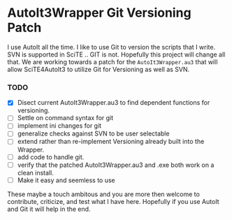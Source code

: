 AutoIt3Wrapper Git Versioning Patch
===================================

I use AutoIt all the time. I like to use Git to version the scripts that I write. SVN is supported in SciTE .. GIT is not. Hopefully this project will change all that. We are working towards a patch for the `AutoIt3Wrapper.au3` that will allow SciTE4AutoIt3 to utilize Git for Versioning as well as SVN.


### TODO

- [x] Disect current AutoIt3Wrapper.au3 to find dependent functions for versioning.
- [ ] Settle on command syntax for git
- [ ] implement ini changes for git
- [ ] generalize checks against SVN to be user selectable
- [ ] extend rather than re-implement Versioning already built into the Wrapper.
- [ ] add code to handle git.
- [ ] verify that the patched AutoIt3Wrapper.au3 and .exe both work on a clean install.
- [ ] Make it easy and seemless to use

These maybe a touch ambitous and you are more then welcome to contribute, criticize, and test what I have here. Hopefully if you use AutoIt and Git it will help in the end.
